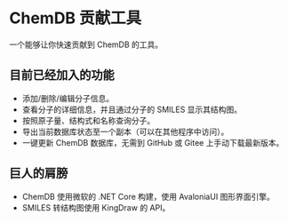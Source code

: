 # ChemDB 贡献工具
 一个能够让你快速贡献到 ChemDB 的工具。

## 目前已经加入的功能
+ 添加/删除/编辑分子信息。
+ 查看分子的详细信息，并且通过分子的 SMILES 显示其结构图。
+ 按照原子量、结构式和名称查询分子。
+ 导出当前数据库状态至一个副本（可以在其他程序中访问）。
+ 一键更新 ChemDB 数据库，无需到 GitHub 或 Gitee 上手动下载最新版本。

## 巨人的肩膀
+ ChemDB 使用微软的 .NET Core 构建，使用 AvaloniaUI 图形界面引擎。
+ SMILES 转结构图使用 KingDraw 的 API。
